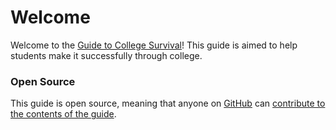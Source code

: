# Welcome

Welcome to the [Guide to College Survival](/)!  This guide is aimed to help students make it successfully through college.


### Open Source
This guide is open source, meaning that anyone on [GitHub](https://github.com) can [contribute to the contents of the guide](https://github.com/klickers/g2cs).